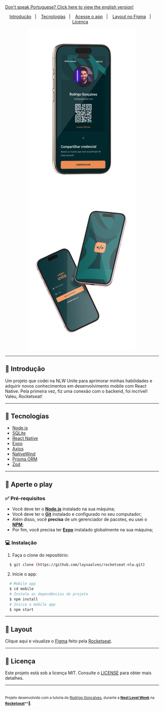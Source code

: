 <a href="https://github.com/laysaalves/rocketseat-nlw/blob/main/README.md">Don't speak Portuguese? Click here to view the english version!</a>

<p align="center">
  <a href="#introdução">Introdução</a>&nbsp;&nbsp;&nbsp;|&nbsp;&nbsp;&nbsp;
  <a href="#tecnologias">Tecnologias</a>&nbsp;&nbsp;&nbsp;|&nbsp;&nbsp;&nbsp;
  <a href="#aperte-o-play">Acesse o app</a>&nbsp;&nbsp;&nbsp;|&nbsp;&nbsp;&nbsp;
  <a href="#layout">Layout no Figma</a>&nbsp;&nbsp;&nbsp;|&nbsp;&nbsp;&nbsp;
  <a href="#licença">Licença</a>&nbsp;&nbsp;&nbsp;
</p>

<p align="center">
  <img alt="mockup do projeto" width="350px" src="./.github/mockup.png" />
  <img alt="mockup do projeto" width="350px" src="./.github/mockup2.png" />
<p>

---
## 📙 Introdução

Um projeto que codei na NLW Unite para aprimorar minhas habilidades e adquirir novos conhecimentos em desenvolvimento mobile com React Native. Pela primeira vez, fiz uma conexão com o backend, foi incrível! Valeu, Rocketseat!

---
## 💎 Tecnologias

-  [Node.js](https://nodejs.org/en/docs/)
-  [SQLite](https://www.sqlite.org/docs.html/)
-  [React Native](http://facebook.github.io/react-native/)
-  [Expo](https://expo.io/)
-  [Axios](https://github.com/axios/axios)
-  [NativeWind](https://www.nativewind.dev/)
-  [Prisma ORM](https://www.prisma.io/)
-  [Zod](https://zod.dev/)

---
## 🚦 Aperte o play

### ✅ Pré-requisitos

  - Você deve ter o **[Node.js](https://nodejs.org/en/)** instalado na sua máquina;
  - Você deve ter o **[Git](https://git-scm.com/)** instalado e configurado no seu computador;
  - Além disso, você **precisa** de um gerenciador de pacotes, eu usei o **[NPM](https://www.npmjs.com/)**;
  - Por fim, você precisa ter **[Expo](https://expo.io/)** instalado globalmente na sua máquina;

### 💻 Instalação

1. Faça o clone do repositório:

```sh
  $ git clone (https://github.com/laysaalves/rocketseat-nlw.git)
```

2. Inicie o app:

```sh
  # Mobile app
  $ cd mobile
  # Instale as dependências do projeto
  $ npm install
  # Inicie o mobile app
  $ npm start
```

---
## 🎨 Layout

Clique aqui e visualize o [Figma](https://www.figma.com/community/file/1356738933008624188/unite-summit) feito pela [Rocketseat](https://github.com/rocketseat-education).

---
## 📃 Licença

Este projeto está sob a licença MIT. Consulte o [LICENSE](LICENSE.md) para obter mais detalhes.

---
<sup><br/>Projeto desenvolvido com a tutoria do [Rodrigo Gonçalves](https://github.com/orodrigogo), durante a [**Next Level Week**](https://rocketseat.com.br/) na [**Rocketseat**](https://www.linkedin.com/school/rocketseat/about/)**💜.</sup>
